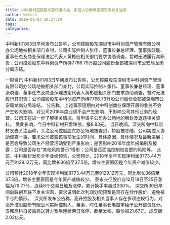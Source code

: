 ```yaml
---
title: 中科新材控股股东股份遭冻结、实控人协助调查深交所发关注函
author: wetech
date: 2019-01-03 19:27:29
tags: 
categories: 
---
```

中科新材1月3日早间发布公告称，公司控股股东深圳市中科创资产管理有限公司办公场地被相关部门查封，公司实际控制人张伟、董事长兼总经理、董事张晓璇、董事任杰及商业保理法定代表人黄彬应相关部门要求协助调查，暂时无法履行其职责；公司控股股东中科创资产所持7766.79万股公司股份全部被深圳市公安局龙岗分局冻结。
<!-- more -->
一财资讯
中科新材1月3日早间发布公告称，公司控股股东深圳市中科创资产管理有限公司办公场地被相关部门查封，公司实际控制人张伟、董事长兼总经理、董事张晓璇、董事任杰及商业保理法定代表人黄彬应相关部门要求协助调查，暂时无法履行其职责；公司控股股东中科创资产所持7766.79万股公司股份全部被深圳市公安局龙岗分局冻结。
公告称，上述事项短期内对中科创商业保理开展的业务不会产生较大影响，对公司2018年度业绩不会产生影响，不影响公司其他业务的经营。公司正在进一步了解相关情况，将申请子公司办公场地的解封及返还相关资料。
受此影响，今日中科新材开盘跌停，报8.83元。
当日晚间，深交所向中科新材发去关注函称，关注公司控股股东办公场地被查封，持股被冻结，公司实控人协助调查一事，要求公司披露该事项发生的时间、具体原因、具体情况及最新进展；是否会导致公司生产经营活动受到严重影响；是否影响2018年度年报编制及披露；公司是否存在“其他风险警示”情形；公司是否面临控制权变更的风险等。
此前，中科新材发布全年业绩预告，公司预计，2018年全年实现净利润8773.44万元至9129.12万元，同比增长36倍至37.5倍，增长主要原因是今年资产减值较少。
 
 
公司预计2018年全年实现净利润8773.44万元至9129.12万元，同比增长36倍至37.5倍，增长主要原因是今年资产减值较少。
泰永长征股价自12月18日至25日涨幅为79.77%，连续6个交易日触及涨停，累计换手率超过200%。
深交所30日早间向联创互联下发关注函，要求说明此次利润分配预案是否存在炒作股价、避免被平仓的情形。 
深交所发布公告称，高升控股及相关当事人存在多项违规行为，对高升控股股份有限公司实际控制人、董事、时任董事长韦振宇给予公开谴责处分。
汉邦高科自披露高送转方案后连续两日涨停，截至发稿，股价报21.67元，成交额2.02亿元。
